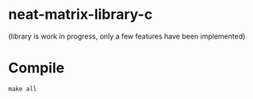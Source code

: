 # neat-matrix-library-c

(library is work in progress, only a few features have been implemented)

# Compile

```
make all
```
